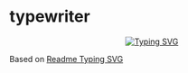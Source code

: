 # typewriter
 
<p align="center">
<a href="https://github.com/DannyAlas/typewriter"><img src="https://typewriter-orpin.vercel.app/typewriter/?font=Courier+Prime&weight=500&size=40&duration=10000&pause=1&color=69DDF8&background=FF907500&center=false&multiline=true&width=885&height=150&lines=A+FastAPI+application+that+generates;SVG's+for+typewriter-like+text" alt="Typing SVG" /></a>
</p>

Based on [Readme Typing SVG](https://github.com/denvercoder1/readme-typing-svg)
